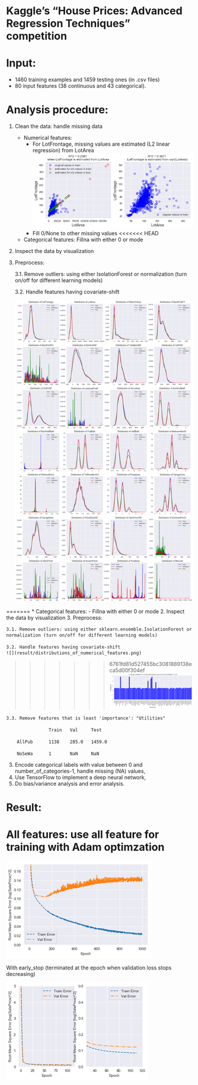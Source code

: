 Kaggle’s “House Prices: Advanced Regression Techniques” competition
====
Input:
===
* 1460 training examples and 1459 testing ones (in .csv files)
* 80 input features (38 continuous and 43 categorical). 

Analysis procedure: 
===
1. Clean the data: handle missing data
   * Numerical features:
		- For LotFrontage, missing values are estimated (L2 linear regression) from LotArea
![](result/LotFrontageEstimatedFromLotArea.png)
		- Fill 0/None to other missing values
<<<<<<< HEAD
	* Categorical features: Fillna with either 0 or mode 
2. Inspect the data by visualization
3. Preprocess:

	3.1. Remove outliers: using either IsolationForest or normalization (turn on/off for different learning models)
	
	3.2. Handle features having covariate-shift
	
	![](result/distributions_of_numerical_features.png)
	
=======
	* Categorical features:
		- Fillna with either 0 or mode 
2. Inspect the data by visualization
3. Preprocess:

	3.1. Remove outliers: using either sklearn.ensemble.IsolationForest or normalization (turn on/off for different learning models)
	
	3.2. Handle features having covariate-shift
	![](result/distributions_of_numerical_features.png)
>>>>>>> 6761fd81d527455bc3081889138eca5d00f304ef
	![](result/drifting.png)
	
	3.3. Remove features that is least 'importance': "Utilities"
				
					Train	Val	    Test
				
		AllPub		1138	285.0	1459.0
	
		NoSeWa		1		NaN	  	NaN
3. Encode categorical labels with value between 0 and number_of_categories-1, handle missing (NA) values, 
4. Use TensorFlow to implement a deep neural network, 
5. Do bias/variance analysis and error analysis. 

Result:
===
All features: use all feature for training with Adam optimzation
= 
![](result/allfeatures_epoch1000_adam.png)

With early_stop (terminated at the epoch when validation loss stops decreasing)

![](result/allfeatures_earlyStop_adam.png)

